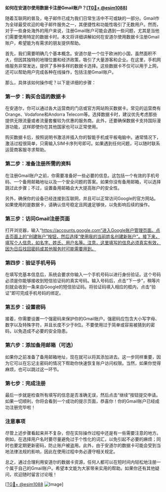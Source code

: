 **如何在安道尔使用数据卡注册Gmail账户？[[TG💪+ @esim1088](https://t.me/s/esim1088)]**

随着互联网的普及，电子邮件已成为我们日常生活中不可或缺的一部分。Gmail作为全球最受欢迎的电子邮件服务之一，其便捷性和功能性吸引了无数用户。然而，对于一些身处海外的用户来说，注册Gmail账户可能会遇到一些问题，尤其是当他们需要使用特定的数据卡时。本文将详细讲解如何在安道尔使用数据卡注册Gmail账户，希望能为有需求的朋友提供帮助。

首先，我们需要明确几个基本概念。安道尔是一个位于欧洲的小国，虽然面积不大，但因其独特的地理位置和经济政策，吸引了大量游客和企业。在这里，手机网络服务非常发达，提供了多种多样的数据卡选择。这些数据卡不仅可以用于上网，还可以帮助用户完成各种在线操作，包括注册Gmail账户。

那么，具体该如何操作呢？以下是详细的步骤：

### 第一步：购买合适的数据卡

在安道尔，你可以通过各大运营商的门店或官方网站购买数据卡。常见的运营商有Orange、Vodafone和Andorra Telecom等。选择数据卡时，建议优先考虑那些提供无限流量或者流量套餐较为优惠的服务商。此外，还要确保数据卡支持国际漫游功能，这样即使你在其他国家也可以正常使用。

购买数据卡后，按照说明书激活并插入你的智能手机或平板电脑中。通常情况下，激活过程很简单，只需输入SIM卡序列号即可。如果遇到任何问题，可以随时联系运营商客服寻求帮助。

### 第二步：准备注册所需的资料

在注册Gmail账户之前，你需要准备好一些必要的信息。这包括一个有效的手机号码、一个备用邮箱地址以及一个安全问题的答案。如果你没有备用邮箱，可以选择跳过此步骤；不过，设置备用邮箱会大大提高账户的安全性。

另外，确保你的设备已经连接到互联网，并且可以正常访问Google的官方网站。如果使用的是数据卡，请确认信号稳定且网速足够快，以免影响后续的操作。

### 第三步：访问Gmail注册页面

打开浏览器，输入“https://accounts.google.com”进入Google账户管理页面。点击页面上的“创建账户”按钮，然后选择“使用我的当前姓名创建新账户”。接下来，填写个人信息，如名字、姓氏、用户名等。注意，这里填写的信息必须真实有效，因为日后找回密码或其他服务时可能需要用到。

### 第四步：验证手机号码

在填写完基本信息后，系统会要求你输入一个手机号码以进行身份验证。这个号码必须是你能够接收到短信验证码的真实号码。输入号码后，点击“下一步”，稍等片刻就会收到一条来自Google的短信验证码。将验证码填入相应的框内，点击“验证”即可完成手机号码的绑定。

### 第五步：设置密码

接着，你需要设置一个强密码来保护你的Gmail账户。强密码应包含大小写字母、数字以及特殊字符，并且长度不少于8位。不要使用过于简单或容易被猜到的密码，以免造成不必要的安全隐患。

### 第六步：添加备用邮箱（可选）

如果你之前准备了备用邮箱地址，现在就可以将其添加进去。这一步同样重要，因为它可以在忘记主密码的情况下帮助你快速恢复账户访问权限。当然，如果你觉得麻烦，也可以跳过这一环节。

### 第七步：完成注册

最后一步就是检查所有填写的信息是否准确无误，然后点击“继续”按钮提交申请。如果一切顺利，你将会看到一个成功的提示页面，恭喜你！你的Gmail账户已经成功注册完毕啦！

### 注意事项

尽管上述步骤看起来并不复杂，但在实际操作过程中还是有一些需要注意的地方。例如，在选择用户名时要尽量避免过于个性化的词汇，以免引起不必要的麻烦；同时也要定期更新密码，防止账户被盗用。此外，由于安道尔的数据卡可能会受到当地法律法规的影响，因此在使用过程中务必遵守相关规定。

总之，通过合理利用安道尔的数据卡资源，任何人都可以在短时间内轻松地注册一个属于自己的Gmail账户。希望本文能为大家带来实用的帮助。如果你还有其他疑问，欢迎随时留言讨论哦！

[[TG💪+ @esim1088](https://t.me/s/esim1088) ![Image](https://i.postimg.cc/4NQfJmqS/Snipaste-2025-05-13-00-14-12.png)]
